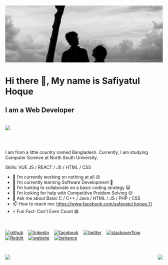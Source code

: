 ![I am a Web Developer](https://github.com/SafiyatulHoque/SafiyatulHoque/blob/main/Safayat%20Mawa.jpg)
# Hi there 👋, My name is Safiyatul Hoque

## I am a Web Developer

<br>

<a href="">
  <img align="center" height='170' src="https://media3.giphy.com/media/RbDKaczqWovIugyJmW/giphy.gif?cid=790b761136576cafafabb046a982e82201c5696f1d27ffa4&rid=giphy.gif&ct=g" />
</a>

<br> <br>

I am from a little country named Bangladesh. Currently, I am studying Computer Science at North South University.

Skills: VUE JS / REACT / JS / HTML / CSS

- 🔭 I’m currently working on nothing at all 😉 
- 🌱 I’m currently learning Software Development 📲 
- 👯 I’m looking to collaborate on a basic coding strategy 😺 
- 🤔 I’m looking for help with Competitive Problem Solving 😌 
- 💬 Ask me about Basic C / C++ / Java / HTML / JS / PHP / CSS 
- 📫 How to reach me: https://www.facebook.com/safayatul.hoque.7/ 
- ⚡ Fun Fact: Can't Even Count 😁 

<br>


[<img src='https://image.flaticon.com/icons/png/512/889/889111.png' alt='github' height='30'>](https://github.com/SafiyatulHoque) &nbsp;&nbsp;   [<img src='https://image.flaticon.com/icons/png/512/145/145807.png' alt='linkedin' height='30'>](https://www.linkedin.com/in/safiyatul-hoque-0433b0ab/) &nbsp;&nbsp;   [<img src='https://image.flaticon.com/icons/png/512/145/145802.png' alt='facebook' height='30'>](https://www.facebook.com/safayatul.hoque.7) &nbsp;&nbsp;  [<img src='https://image.flaticon.com/icons/png/512/733/733579.png' alt='twitter' height='30'>](https://twitter.com/SafayatulHoqueS)  &nbsp;&nbsp;  [<img src='https://image.flaticon.com/icons/png/512/2626/2626299.png' alt='stackoverflow' height='30'>](https://stackoverflow.com/users/15285796) &nbsp;&nbsp;   [<img src='https://image.flaticon.com/icons/png/512/2111/2111589.png' alt='Reddit' height='30'>](https://www.reddit.com/user/SafiyatulHoque) &nbsp;&nbsp;  [<img src='https://image.flaticon.com/icons/png/512/1927/1927768.png' alt='website' height='30'>](https://safiyatulhoque.com/)   &nbsp;&nbsp;  [<img src='https://image.flaticon.com/icons/png/512/1377/1377230.png' alt='behance' height='30'>](https://www.behance.net/safayatulhoque)  

<br>

<p>
  <a href="">
  <img align="right" height='170' src="https://github-readme-stats.vercel.app/api?username=SafiyatulHoque&show_icons=true&theme=radical" />
  </a>

  <a href="https://github.com/anuraghazra/github-readme-stats">
    <img align="left" src="https://github-readme-stats.vercel.app/api/top-langs/?username=SafiyatulHoque&layout=compact" />
  </a>
  
</p>


